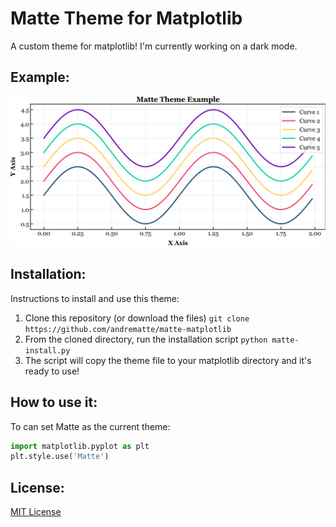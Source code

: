 # Matte Theme for Matplotlib
 A custom theme for matplotlib! I'm currently working on a dark mode.



## Example:

![matte-theme-example](./matte-theme-example.png)

## Installation:

Instructions to install and use this theme:

1. Clone this repository (or download the files)
   `git clone https://github.com/andrematte/matte-matplotlib`
2. From the cloned directory, run the installation script
   `python matte-install.py`
3. The script will copy the theme file to your matplotlib directory and it's ready to use!



## How to use it:

To can set Matte as the current theme:

```python
import matplotlib.pyplot as plt
plt.style.use('Matte')
```



## License:

[MIT License](https://github.com/andrematte/matte-matplotlib/blob/master/LICENSE)

